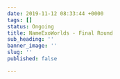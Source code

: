 ```yaml
---
date: 2019-11-12 08:33:44 +0000
tags: []
status: Ongoing
title: NameExoWorlds - Final Round
sub_heading: ''
banner_image: ''
slug: ''
published: false

---
```

